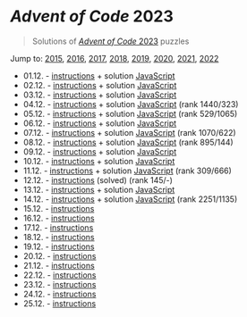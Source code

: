 # *Advent of Code* 2023
> Solutions of [*Advent of Code* 2023](http://adventofcode.com/2023/) puzzles

Jump to: [2015](../2015), [2016](../2016), [2017](../2017), [2018](../2018), [2019](../2019), [2020](../2020), [2021](../2021), [2022](../2022)

* 01.12. - [instructions](http://adventofcode.com/2023/day/1) + solution [JavaScript](./01.js)
* 02.12. - [instructions](http://adventofcode.com/2023/day/2) + solution [JavaScript](./02.js)
* 03.12. - [instructions](http://adventofcode.com/2023/day/3) + solution [JavaScript](./03.js)
* 04.12. - [instructions](http://adventofcode.com/2023/day/4) + solution [JavaScript](./04.js) (rank 1440/323)
* 05.12. - [instructions](http://adventofcode.com/2023/day/5) + solution [JavaScript](./05.js) (rank 529/1065)
* 06.12. - [instructions](http://adventofcode.com/2023/day/6) + solution [JavaScript](./06.js)
* 07.12. - [instructions](http://adventofcode.com/2023/day/7) + solution [JavaScript](./07.js) (rank 1070/622)
* 08.12. - [instructions](http://adventofcode.com/2023/day/8) + solution [JavaScript](./08.js) (rank 895/144)
* 09.12. - [instructions](http://adventofcode.com/2023/day/9) + solution [JavaScript](./09.js)
* 10.12. - [instructions](http://adventofcode.com/2023/day/10) + solution [JavaScript](./10.js)
* 11.12. - [instructions](http://adventofcode.com/2023/day/11) + solution [JavaScript](./11.js) (rank 309/666)
* 12.12. - [instructions](http://adventofcode.com/2023/day/12) (solved) (rank 145/-)
* 13.12. - [instructions](http://adventofcode.com/2023/day/13) + solution [JavaScript](./13.js)
* 14.12. - [instructions](http://adventofcode.com/2023/day/14) + solution [JavaScript](./14.js) (rank 2251/1135)
* 15.12. - [instructions](http://adventofcode.com/2023/day/15)
* 16.12. - [instructions](http://adventofcode.com/2023/day/16)
* 17.12. - [instructions](http://adventofcode.com/2023/day/17)
* 18.12. - [instructions](http://adventofcode.com/2023/day/18)
* 19.12. - [instructions](http://adventofcode.com/2023/day/19)
* 20.12. - [instructions](http://adventofcode.com/2023/day/20)
* 21.12. - [instructions](http://adventofcode.com/2023/day/21)
* 22.12. - [instructions](http://adventofcode.com/2023/day/22)
* 23.12. - [instructions](http://adventofcode.com/2023/day/23)
* 24.12. - [instructions](http://adventofcode.com/2023/day/24)
* 25.12. - [instructions](http://adventofcode.com/2023/day/25)
